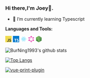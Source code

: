 ### Hi there,I'm Joey👋.

- 🌱 I’m currently learning Typescript

**Languages and Tools:**

<code><img height="20" src="https://raw.githubusercontent.com/github/explore/80688e429a7d4ef2fca1e82350fe8e3517d3494d/topics/javascript/javascript.png"></code>
<code><img height="20" src="https://raw.githubusercontent.com/github/explore/80688e429a7d4ef2fca1e82350fe8e3517d3494d/topics/typescript/typescript.png"></code>
<code><img height="20" src="https://raw.githubusercontent.com/github/explore/80688e429a7d4ef2fca1e82350fe8e3517d3494d/topics/react/react.png"></code>
<code><img height="20" src="https://raw.githubusercontent.com/github/explore/5c058a388828bb5fde0bcafd4bc867b5bb3f26f3/topics/graphql/graphql.png"></code>
<code><img height="20" src="https://raw.githubusercontent.com/github/explore/80688e429a7d4ef2fca1e82350fe8e3517d3494d/topics/nodejs/nodejs.png"></code>

![BurNing1993's github stats](https://github-readme-stats.vercel.app/api?username=BurNing1993&show_icons=true&theme=radical)


[![Top Langs](https://github-readme-stats.vercel.app/api/top-langs/?username=BurNing1993)](https://github.com/anuraghazra/github-readme-stats)

[![vue-print-plugin](https://github-readme-stats.vercel.app/api/pin/?username=BurNing1993&repo=vue-print-plugin)](https://github.com/anuraghazra/github-readme-stats)
